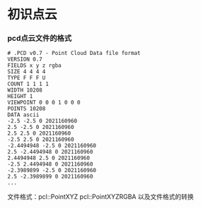 # 初识点云

### pcd点云文件的格式
```
# .PCD v0.7 - Point Cloud Data file format
VERSION 0.7
FIELDS x y z rgba
SIZE 4 4 4 4
TYPE F F F U
COUNT 1 1 1 1
WIDTH 10208
HEIGHT 1
VIEWPOINT 0 0 0 1 0 0 0
POINTS 10208
DATA ascii
-2.5 -2.5 0 2021160960
2.5 -2.5 0 2021160960
2.5 2.5 0 2021160960
-2.5 2.5 0 2021160960
-2.4494948 -2.5 0 2021160960
2.5 -2.4494948 0 2021160960
2.4494948 2.5 0 2021160960
-2.5 2.4494948 0 2021160960
-2.3989899 -2.5 0 2021160960
2.5 -2.3989899 0 2021160960
...
```

文件格式：pcl::PointXYZ pcl::PointXYZRGBA
以及文件格式的转换

